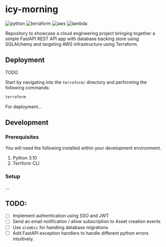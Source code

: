 # icy-morning

![python](https://img.shields.io/static/v1?label=python&message=3.10&color=blue&logo=python) ![terraform](https://img.shields.io/static/v1?label=IaC&message=Terraform&color=purple&logo=terraform) ![aws](https://img.shields.io/static/v1?label=Cloud&message=AWS&color=orange&logo=amazon-aws) ![lambda](https://img.shields.io/static/v1?label=Serverless&message=Lambda&color=orange&logo=aws-lambda)

Repository to showcase a cloud engineering project bringing together a simple FastAPI REST API app with database backing store using SQLAlchemy and targeting AWS infrastructure using Terraform.

## Deployment

TODO

Start by navigating into the `terraform/` directory and performing the following commands:

```bash
terraform
```

For deployment...

## Development

### Prerequisites

You will need the following installed within your development environment.

1. Python 3.10
2. Terrform CLI

### Setup

...

## TODO:

- [ ] Implement authentication using SSO and JWT
- [ ] Send an email notification / allow subscription to Asset creation events
- [ ] Use `alembic` for handling database migrations
- [ ] Add FastAPI exception handlers to handle different python errors intuitively.
